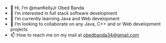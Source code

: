 - 👋 Hi, I’m @manKellyJr Obed Banda
- 👀 I’m interested in full stack software development
- 🌱 I’m currently learning Java and Web development
- 💞️ I’m looking to collaborate on any Java, C++ and or Web development projects
- 📫 How to reach me on my mail at obedbanda34@gmail.com

<!---
manKellyJr/manKellyJr is a ✨ special ✨ repository because its `README.md` (this file) appears on your GitHub profile.
You can click the Preview link to take a look at your changes.
--->
